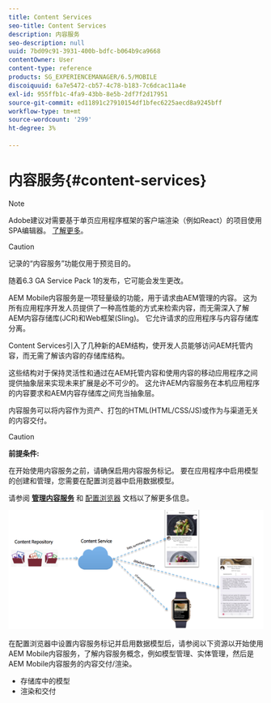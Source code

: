 ```yaml
---
title: Content Services
seo-title: Content Services
description: 内容服务
seo-description: null
uuid: 7bd09c91-3931-400b-bdfc-b064b9ca9668
contentOwner: User
content-type: reference
products: SG_EXPERIENCEMANAGER/6.5/MOBILE
discoiquuid: 6a7e5472-cb57-4c78-b183-7c6dcac11a4e
exl-id: 955ffb1c-4fa9-43bb-8e5b-2df7f2d17951
source-git-commit: ed11891c27910154df1bfec6225aecd8a9245bff
workflow-type: tm+mt
source-wordcount: '299'
ht-degree: 3%

---
```


# 内容服务{#content-services}

>[!NOTE]
>
>Adobe建议对需要基于单页应用程序框架的客户端渲染（例如React）的项目使用SPA编辑器。 [了解更多](/help/sites-developing/spa-overview.md)。

>[!CAUTION]
>
>记录的“内容服务”功能仅用于预览目的。
>
>随着6.3 GA Service Pack 1的发布，它可能会发生更改。

AEM Mobile内容服务是一项轻量级的功能，用于请求由AEM管理的内容。 这为所有应用程序开发人员提供了一种高性能的方式来检索内容，而无需深入了解AEM内容存储库(JCR)和Web框架(Sling)。 它允许请求的应用程序与内容存储库分离。

Content Services引入了几种新的AEM结构，使开发人员能够访问AEM托管内容，而无需了解该内容的存储库结构。

这些结构对于保持灵活性和通过在AEM托管内容和使用内容的移动应用程序之间提供抽象层来实现未来扩展是必不可少的。 这允许AEM内容服务在本机应用程序的内容要求和AEM内容存储库之间充当抽象层。

内容服务可以将内容作为资产、打包的HTML(HTML/CSS/JS)或作为与渠道无关的内容交付。

>[!CAUTION]
>
>**前提条件:**
>
>在开始使用内容服务之前，请确保启用内容服务标记。 要在应用程序中启用模型的创建和管理，您需要在配置浏览器中启用数据模型。
>
>请参阅 **[管理内容服务](/help/mobile/developing-content-services.md)** 和 [配置浏览器](/help/sites-administering/configurations.md) 文档以了解更多信息。

![chlimage_1-143](assets/chlimage_1-143.png)

在配置浏览器中设置内容服务标记并启用数据模型后，请参阅以下资源以开始使用AEM Mobile内容服务，了解内容服务概念，例如模型管理、实体管理，然后是AEM Mobile内容服务的内容交付/渲染。

* 存储库中的模型
* 渲染和交付
